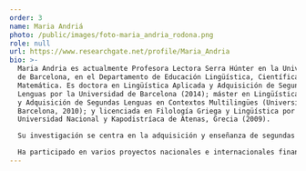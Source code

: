 ```yaml
---
order: 3
name: Maria Andriá
photo: /public/images/foto-maria_andria_rodona.png
role: null
url: https://www.researchgate.net/profile/Maria_Andria
bio: >-
  Maria Andria es actualmente Profesora Lectora Serra Húnter en la Universidad
  de Barcelona, en el Departamento de Educación Lingüística, Científica y
  Matemática. Es doctora en Lingüística Aplicada y Adquisición de Segundas
  Lenguas por la Universidad de Barcelona (2014); máster en Lingüística Aplicada
  y Adquisición de Segundas Lenguas en Contextos Multilingües (Universidad de
  Barcelona, 2010); y licenciada en Filología Griega y Lingüística por la
  Universidad Nacional y Kapodistríaca de Atenas, Grecia (2009).

  Su investigación se centra en la adquisición y enseñanza de segundas lenguas/lenguas extranjeras (L2), la influencia interlingüística, el contexto de aprendizaje (lengua extranjera versus segunda lengua y estancias en el extranjero), la pragmática en L2, las diferencias individuales (motivación), el aprendizaje de idiomas asistido por dispositivos móviles (MALL) y la formación del profesorado.

  Ha participado en varios proyectos nacionales e internacionales financiados sobre adquisición y enseñanza de lenguas extranjeras. También está activamente involucrada en la formación y el desarrollo profesional de docentes de idiomas en formación y en ejercicio.
---
```

